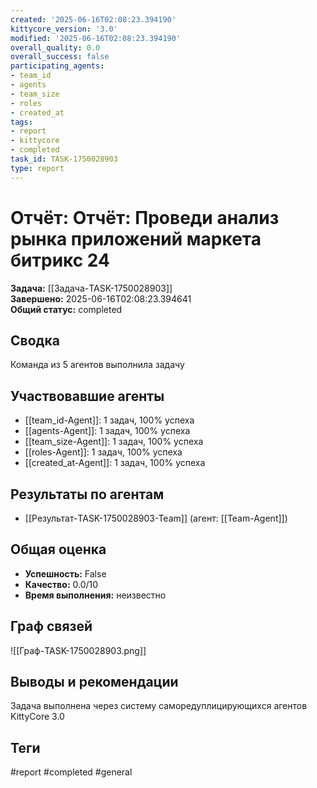 ```yaml
---
created: '2025-06-16T02:08:23.394190'
kittycore_version: '3.0'
modified: '2025-06-16T02:08:23.394190'
overall_quality: 0.0
overall_success: false
participating_agents:
- team_id
- agents
- team_size
- roles
- created_at
tags:
- report
- kittycore
- completed
task_id: TASK-1750028903
type: report
---
```


# Отчёт: Отчёт: Проведи анализ рынка приложений маркета битрикс 24

**Задача:** [[Задача-TASK-1750028903]]  
**Завершено:** 2025-06-16T02:08:23.394641  
**Общий статус:** completed

## Сводка
Команда из 5 агентов выполнила задачу

## Участвовавшие агенты
- [[team_id-Agent]]: 1 задач, 100% успеха
- [[agents-Agent]]: 1 задач, 100% успеха
- [[team_size-Agent]]: 1 задач, 100% успеха
- [[roles-Agent]]: 1 задач, 100% успеха
- [[created_at-Agent]]: 1 задач, 100% успеха

## Результаты по агентам
- [[Результат-TASK-1750028903-Team]] (агент: [[Team-Agent]])

## Общая оценка
- **Успешность:** False
- **Качество:** 0.0/10
- **Время выполнения:** неизвестно

## Граф связей
![[Граф-TASK-1750028903.png]]

## Выводы и рекомендации
Задача выполнена через систему саморедуплицирующихся агентов KittyCore 3.0

## Теги
#report #completed #general
